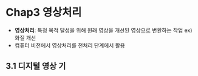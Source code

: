 # Chap3 영상처리
- **영상처리**: 특정 목적 달성을 위해 원래 영상을 개선된 영상으로 변환하는 작업 ex) 화질 개선
- 컴퓨터 비전에서 영상처리를 전처리 단계에서 활용

## 3.1 디지털 영상 기
